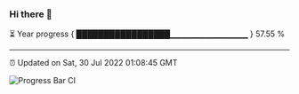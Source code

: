 ### Hi there 👋

⏳ Year progress { █████████████████▁▁▁▁▁▁▁▁▁▁▁▁▁ } 57.55 %

---

⏰ Updated on Sat, 30 Jul 2022 01:08:45 GMT

![Progress Bar CI](https://github.com/liununu/liununu/workflows/Progress%20Bar%20CI/badge.svg)
